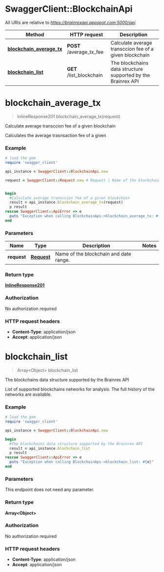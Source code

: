 # SwaggerClient::BlockchainApi

All URIs are relative to *https://brainrexapi.appspot.com:5000/api*

Method | HTTP request | Description
------------- | ------------- | -------------
[**blockchain_average_tx**](BlockchainApi.md#blockchain_average_tx) | **POST** /average_tx_fee | Calculate average transccion fee of a given blockchain
[**blockchain_list**](BlockchainApi.md#blockchain_list) | **GET** /list_blockchain | The blockchains data structure supported by the Brainrex API


# **blockchain_average_tx**
> InlineResponse201 blockchain_average_tx(request)

Calculate average transccion fee of a given blockchain

Calculates the average trasnsaction fee of a given 

### Example
```ruby
# load the gem
require 'swagger_client'

api_instance = SwaggerClient::BlockchainApi.new

request = SwaggerClient::Request.new # Request | Name of the blockchain and date range.


begin
  #Calculate average transccion fee of a given blockchain
  result = api_instance.blockchain_average_tx(request)
  p result
rescue SwaggerClient::ApiError => e
  puts "Exception when calling BlockchainApi->blockchain_average_tx: #{e}"
end
```

### Parameters

Name | Type | Description  | Notes
------------- | ------------- | ------------- | -------------
 **request** | [**Request**](Request.md)| Name of the blockchain and date range. | 

### Return type

[**InlineResponse201**](InlineResponse201.md)

### Authorization

No authorization required

### HTTP request headers

 - **Content-Type**: application/json
 - **Accept**: application/json



# **blockchain_list**
> Array&lt;Object&gt; blockchain_list

The blockchains data structure supported by the Brainrex API

List of supported blockchains networks for analysis. The full history of the networks are available.

### Example
```ruby
# load the gem
require 'swagger_client'

api_instance = SwaggerClient::BlockchainApi.new

begin
  #The blockchains data structure supported by the Brainrex API
  result = api_instance.blockchain_list
  p result
rescue SwaggerClient::ApiError => e
  puts "Exception when calling BlockchainApi->blockchain_list: #{e}"
end
```

### Parameters
This endpoint does not need any parameter.

### Return type

**Array&lt;Object&gt;**

### Authorization

No authorization required

### HTTP request headers

 - **Content-Type**: application/json
 - **Accept**: application/json



